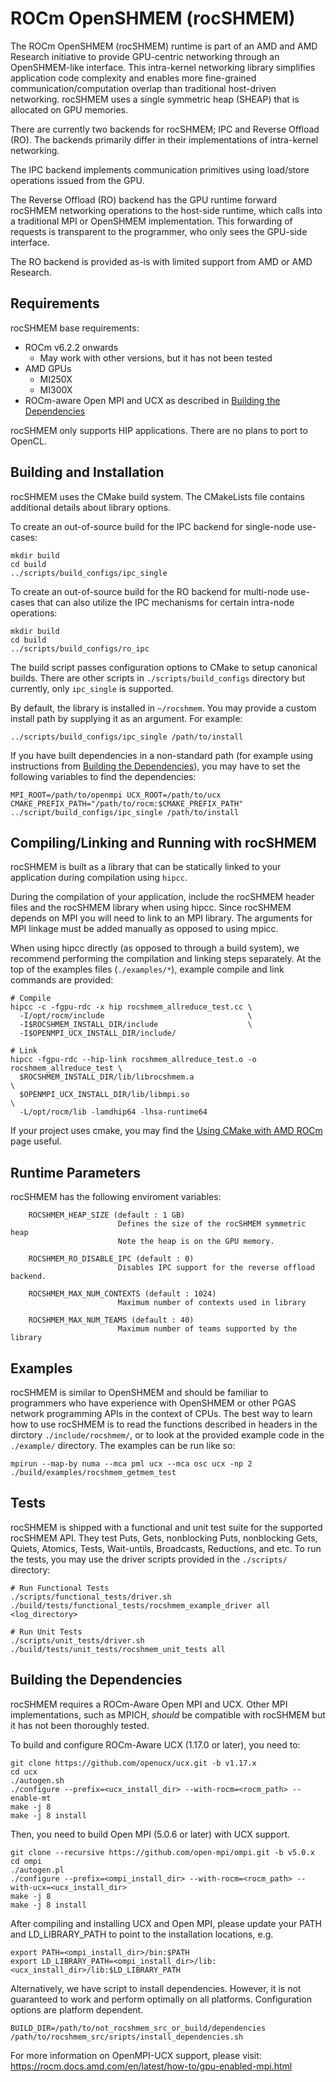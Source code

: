 # ROCm OpenSHMEM (rocSHMEM)

The ROCm OpenSHMEM (rocSHMEM) runtime is part of an AMD and AMD Research
initiative to provide GPU-centric networking through an OpenSHMEM-like interface.
This intra-kernel networking library simplifies application
code complexity and enables more fine-grained communication/computation
overlap than traditional host-driven networking.
rocSHMEM uses a single symmetric heap (SHEAP) that is allocated on GPU memories.

There are currently two backends for rocSHMEM;
IPC and Reverse Offload (RO).
The backends primarily differ in their implementations of intra-kernel networking.

The IPC backend implements communication primitives using load/store operations issued from the GPU.

The Reverse Offload (RO) backend has the GPU runtime forward rocSHMEM networking operations
to the host-side runtime, which calls into a traditional MPI or OpenSHMEM
implementation. This forwarding of requests is transparent to the
programmer, who only sees the GPU-side interface.

The RO backend is provided as-is with limited support from AMD or AMD Research.

## Requirements

rocSHMEM base requirements:
* ROCm v6.2.2 onwards
    *  May work with other versions, but it has not been tested
* AMD GPUs
  * MI250X
  * MI300X
* ROCm-aware Open MPI and UCX as described in
  [Building the Dependencies](#building-the-dependencies)

rocSHMEM only supports HIP applications. There are no plans to port to
OpenCL.

## Building and Installation

rocSHMEM uses the CMake build system. The CMakeLists file contains
additional details about library options.

To create an out-of-source build for the IPC backend for single-node use-cases:

```
mkdir build
cd build
../scripts/build_configs/ipc_single
```

To create an out-of-source build for the RO backend for multi-node use-cases that can also utilize the IPC mechanisms for certain intra-node operations:

```
mkdir build
cd build
../scripts/build_configs/ro_ipc
```

The build script passes configuration options to CMake to setup canonical builds.
There are other scripts in `./scripts/build_configs`
directory but currently, only `ipc_single` is supported.

By default, the library is installed in `~/rocshmem`. You may provide a
custom install path by supplying it as an argument. For example:

```
../scripts/build_configs/ipc_single /path/to/install
```

If you have built dependencies in a non-standard path (for example using instructions from [Building the Dependencies](#building-the-dependencies)), you may have to set the following variables to find the dependencies:

```
MPI_ROOT=/path/to/openmpi UCX_ROOT=/path/to/ucx CMAKE_PREFIX_PATH="/path/to/rocm:$CMAKE_PREFIX_PATH" ../script/build_configs/ipc_single /path/to/install
```

## Compiling/Linking and Running with rocSHMEM

rocSHMEM is built as a library that can be statically
linked to your application during compilation using `hipcc`.

During the compilation of your application, include the rocSHMEM header files
and the rocSHMEM library when using hipcc.
Since rocSHMEM depends on MPI you will need to link to an MPI library.
The arguments for MPI linkage must be added manually
as opposed to using mpicc.

When using hipcc directly (as opposed to through a build system), we
recommend performing the compilation and linking steps separately.
At the top of the examples files (`./examples/*`),
example compile and link commands are provided:

```
# Compile
hipcc -c -fgpu-rdc -x hip rocshmem_allreduce_test.cc \
  -I/opt/rocm/include                                \
  -I$ROCSHMEM_INSTALL_DIR/include                    \
  -I$OPENMPI_UCX_INSTALL_DIR/include/

# Link
hipcc -fgpu-rdc --hip-link rocshmem_allreduce_test.o -o rocshmem_allreduce_test \
  $ROCSHMEM_INSTALL_DIR/lib/librocshmem.a                                       \
  $OPENMPI_UCX_INSTALL_DIR/lib/libmpi.so                                        \
  -L/opt/rocm/lib -lamdhip64 -lhsa-runtime64

```

If your project uses cmake,
you may find the
[Using CMake with AMD ROCm](https://rocmdocs.amd.com/en/latest/conceptual/cmake-packages.html)
page useful.

## Runtime Parameters
rocSHMEM has the following enviroment variables:

```
    ROCSHMEM_HEAP_SIZE (default : 1 GB)
                        Defines the size of the rocSHMEM symmetric heap
                        Note the heap is on the GPU memory.

    ROCSHMEM_RO_DISABLE_IPC (default : 0)
                        Disables IPC support for the reverse offload backend.

    ROCSHMEM_MAX_NUM_CONTEXTS (default : 1024)
                        Maximum number of contexts used in library

    ROCSHMEM_MAX_NUM_TEAMS (default : 40)
                        Maximum number of teams supported by the library
```

## Examples

rocSHMEM is similar to OpenSHMEM and should be familiar to programmers who
have experience with OpenSHMEM or other PGAS network programming APIs in the
context of CPUs.
The best way to learn how to use rocSHMEM is to read the functions described in
headers in the dirctory `./include/rocshmem/`,
or to look at the provided example code in the `./example/` directory.
The examples can be run like so:

```
mpirun --map-by numa --mca pml ucx --mca osc ucx -np 2 ./build/examples/rocshmem_getmem_test
```

## Tests
rocSHMEM is shipped with a functional and unit test suite for the supported rocSHMEM API.
They test Puts, Gets, nonblocking Puts,
nonblocking Gets, Quiets, Atomics, Tests, Wait-untils, Broadcasts, Reductions, and etc.
To run the tests, you may use the driver scripts provided in the `./scripts/` directory:

```
# Run Functional Tests
./scripts/functional_tests/driver.sh ./build/tests/functional_tests/rocshmem_example_driver all <log_directory>

# Run Unit Tests
./scripts/unit_tests/driver.sh ./build/tests/unit_tests/rocshmem_unit_tests all
```

## Building the Dependencies

rocSHMEM requires a ROCm-Aware Open MPI and UCX.
Other MPI implementations, such as MPICH,
_should_ be compatible with rocSHMEM but it has not been thoroughly tested.

To build and configure ROCm-Aware UCX (1.17.0 or later), you need to:

```
git clone https://github.com/openucx/ucx.git -b v1.17.x
cd ucx
./autogen.sh
./configure --prefix=<ucx_install_dir> --with-rocm=<rocm_path> --enable-mt
make -j 8
make -j 8 install
```

Then, you need to build Open MPI (5.0.6 or later) with UCX support.

```
git clone --recursive https://github.com/open-mpi/ompi.git -b v5.0.x
cd ompi
./autogen.pl
./configure --prefix=<ompi_install_dir> --with-rocm=<rocm_path> --with-ucx=<ucx_install_dir>
make -j 8
make -j 8 install
```

After compiling and installing UCX and Open MPI, please update your PATH and LD_LIBRARY_PATH to point to the installation locations, e.g.

```
export PATH=<ompi_install_dir>/bin:$PATH
export LD_LIBRARY_PATH=<ompi_install_dir>/lib:<ucx_install_dir>/lib:$LD_LIBRARY_PATH
```


Alternatively, we have script to install dependencies.
However, it is not guaranteed to work and perform optimally on all platforms.
Configuration options are platform dependent.

```
BUILD_DIR=/path/to/not_rocshmem_src_or_build/dependencies /path/to/rocshmem_src/sripts/install_dependencies.sh
```

For more information on OpenMPI-UCX support, please visit:
https://rocm.docs.amd.com/en/latest/how-to/gpu-enabled-mpi.html
